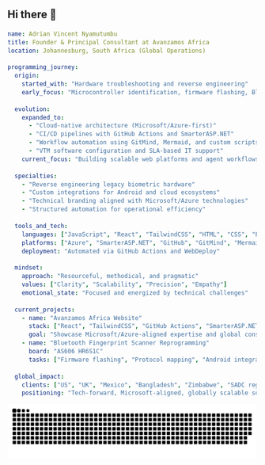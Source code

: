 ## Hi there 👋

```yaml
name: Adrian Vincent Nyamutumbu
title: Founder & Principal Consultant at Avanzamos Africa
location: Johannesburg, South Africa (Global Operations)

programming_journey:
  origin:
    started_with: "Hardware troubleshooting and reverse engineering"
    early_focus: "Microcontroller identification, firmware flashing, Bluetooth protocol mapping"
  
  evolution:
    expanded_to:
      - "Cloud-native architecture (Microsoft/Azure-first)"
      - "CI/CD pipelines with GitHub Actions and SmarterASP.NET"
      - "Workflow automation using GitMind, Mermaid, and custom scripts"
      - "VTM software configuration and SLA-based IT support"
    current_focus: "Building scalable web platforms and agent workflows for global clients"

  specialties:
    - "Reverse engineering legacy biometric hardware"
    - "Custom integrations for Android and cloud ecosystems"
    - "Technical branding aligned with Microsoft/Azure technologies"
    - "Structured automation for operational efficiency"

  tools_and_tech:
    languages: ["JavaScript", "React", "TailwindCSS", "HTML", "CSS", "Python", "Shell"]
    platforms: ["Azure", "SmarterASP.NET", "GitHub", "GitMind", "Mermaid"]
    deployment: "Automated via GitHub Actions and WebDeploy"

  mindset:
    approach: "Resourceful, methodical, and pragmatic"
    values: ["Clarity", "Scalability", "Precision", "Empathy"]
    emotional_state: "Focused and energized by technical challenges"

  current_projects:
    - name: "Avanzamos Africa Website"
      stack: ["React", "TailwindCSS", "GitHub Actions", "SmarterASP.NET"]
      goal: "Showcase Microsoft/Azure-aligned expertise and global consulting capabilities"
    - name: "Bluetooth Fingerprint Scanner Reprogramming"
      board: "AS606 HR6S1C"
      tasks: ["Firmware flashing", "Protocol mapping", "Android integration"]

  global_impact:
    clients: ["US", "UK", "Mexico", "Bangladesh", "Zimbabwe", "SADC region"]
    positioning: "Tech-forward, Microsoft-aligned, globally scalable solutions"
```
<picture>
  <source media="(prefers-color-scheme: dark)" srcset="https://raw.githubusercontent.com/platane/platane/output/github-contribution-grid-snake-dark.svg">
  <source media="(prefers-color-scheme: light)" srcset="https://raw.githubusercontent.com/platane/platane/output/github-contribution-grid-snake.svg">
  <img alt="github contribution grid snake animation" src="https://raw.githubusercontent.com/platane/platane/output/github-contribution-grid-snake.svg">
</picture>

<!--
**adrianvince7/adrianvince7** is a ✨ _special_ ✨ repository because its `README.md` (this file) appears on your GitHub profile.

Here are some ideas to get you started:

- 🔭 I’m currently working on ...
- 🌱 I’m currently learning ...
- 👯 I’m looking to collaborate on ...
- 🤔 I’m looking for help with ...
- 💬 Ask me about ...
- 📫 How to reach me: ...
- 😄 Pronouns: ...
- ⚡ Fun fact: ...
-->
